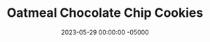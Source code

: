 ---
layout: post
title: "Oatmeal Chocolate Chip Cookies"
date:   2023-05-29 00:00:00 -05000
categories: 
- Recipes
- Healthier Dessert
permalink: /recipes/oatmeal-chocolate-cookies
image: /assets/Food/Healthier Dessert/Oatmeal Chip/oat-chip-cover.jpg
ing: oatchip-ing
facts: oatchip-facts
section1: 
start2: 
section2: 
start3: 
section3: 
start4: 
section4: 
start5: 
section5: 
Prep: 10
Rest: 30
Cook: 12
Source1: https://www.youtube.com/watch?v=GPFcMBs6JVw
Source2: 
whisk: https://s.samsungfood.com/I2Wem
tags: 
- rolled oats
- quick oats
- syrup
- maple
- honey
- unsweetened applesauce
- applesauce
- gluten free
- cinnamon
Description: These oatmeal cookies are a healthier alternative to the classic chocolate chip cookie. They can be totally sugar free if using sugar free syrup and sugar free chocolate chips, but you can also use maple syrup (or honey) and regular dark chocolate chips if that's what you desire.  Or if you have sugar free liquid or granular sweeteners, make either my <a href="syrup-cookies">Sugar Free Syrup Cookies</a> or <a href="monk-fruit-cookies">Granulated Monk Fruit Cookies</a> instead
Instructions: 
- In a large bowl, bring together the wet ingredients (vanilla, applesauce, and sweeteener). And in the dry ingredients (quick oats, PB2, baking powder, cinnamon, and salt), and mix together. You can use oat flour instead of PB2 (same amount by weight), but add in 1/4 tsp salt if you do<br><br>

- Fold in the chocolate. Let the dough chill in the fridge for about 30 minutes to harden<br><br>
- <center><img src="/assets/Food/Healthier Dessert/Oatmeal Chip/oat-chip-1.jpg" alt="" class="instruction-image"></center><br>

- Preheat your oven to 350F and line a cookie sheet with parchment paper. Scoop dough onto the sheet, and flatten into a cookie (they won't spread or rise as they bake)<br><br>
- <center><img src="/assets/Food/Healthier Dessert/Oatmeal Chip/oat-chip-2.jpg" alt="" class="instruction-image"></center><br>

- Bake at 350F for 12 minutes.  Let cool for 5 minutes on the pan, then transfer to a wire rack
---